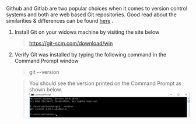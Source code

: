 Github and Gitlab are two popular choices when it comes to version control systems and both are web based Git repositories. Good read about the similarities & differences can be found [here](https://usersnap.com/blog/gitlab-github/) .

1. Install Git on your widows machine by visiting the site below
   > https://git-scm.com/download/win
2. Verify Git was installed by typing the following command in the Command Prompt window
   > git --version
   
   >You should see the version printed on the Command Prompt as shown below.
   > ![Response](../images/verify-git.png)